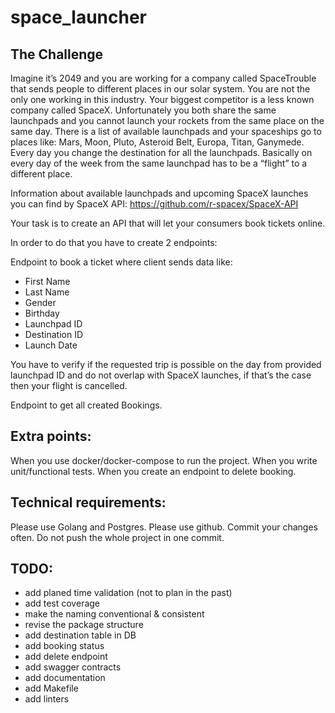 # space_launcher

## The Challenge
Imagine it’s 2049 and you are working for a company called SpaceTrouble that sends people to different places in our solar system. 
You are not the only one working in this industry. Your biggest competitor is a less known company called SpaceX. 
Unfortunately you both share the same launchpads and you cannot launch your rockets from the same place on the same day. 
There is a list of available launchpads and your spaceships go to places like: Mars, Moon, Pluto, Asteroid Belt, Europa, Titan, Ganymede. 
Every day you change the destination for all the launchpads. Basically on every day of the week from the same launchpad has to be a “flight” to a different place.

Information about available launchpads and upcoming SpaceX launches you can find by SpaceX API: https://github.com/r-spacex/SpaceX-API

Your task is to create an API that will let your consumers book tickets online.

In order to do that you have to create 2 endpoints:

Endpoint to book a ticket where client sends data like:
- First Name 
- Last Name 
- Gender 
- Birthday
- Launchpad ID
- Destination ID
- Launch Date

You have to verify if the requested trip is possible on the day from provided launchpad ID and do not overlap with SpaceX launches, if that’s the case then your flight is cancelled.

Endpoint to get all created Bookings.

## Extra points:
When you use docker/docker-compose to run the project.
When you write unit/functional tests.
When you create an endpoint to delete booking.

## Technical requirements:
Please use Golang and Postgres.
Please use github.
Commit your changes often. Do not push the whole project in one commit.

## TODO:
- add planed time validation (not to plan in the past)
- add test coverage
- make the naming conventional & consistent
- revise the package structure
- add destination table in DB
- add booking status
- add delete endpoint
- add swagger contracts
- add documentation
- add Makefile
- add linters